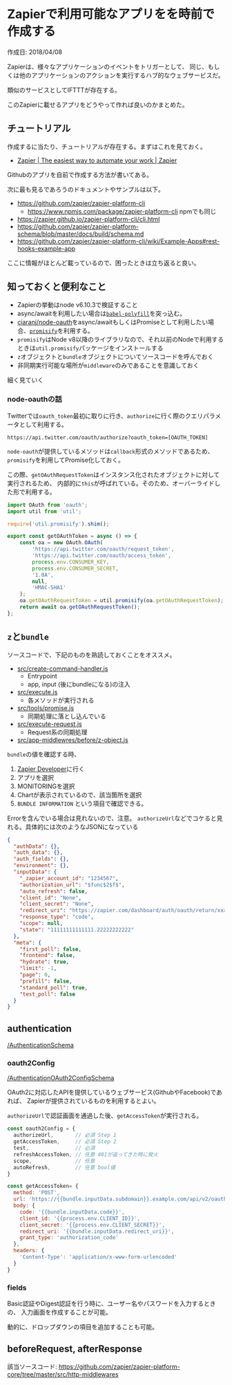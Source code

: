 # Zapierで利用可能なアプリをを時前で作成する

<p id="created_at">作成日: <time dateTime="2018-04-08T16:00">2018/04/08</time></p>

Zapierは、様々なアプリケーションのイベントをトリガーとして、
同じ、もしくは他のアプリケーションのアクションを実行するハブ的なウェブサービスだ。

類似のサービスとしてIFTTTが存在する。

このZapierに載せるアプリをどうやって作れば良いのかまとめた。


## チュートリアル

作成するに当たり、チュートリアルが存在する。まずはこれを見ておく。

- [Zapier | The easiest way to automate your work | Zapier](https://zapier.com/developer/start/introduction)

Githubのアプリを自前で作成する方法が書いてある。

次に最も見るであろうのドキュメントやサンプルは以下。

- <https://github.com/zapier/zapier-platform-cli>
  - <https://www.npmjs.com/package/zapier-platform-cli> npmでも同じ
- <https://zapier.github.io/zapier-platform-cli/cli.html>
- <https://github.com/zapier/zapier-platform-schema/blob/master/docs/build/schema.md>
- <https://github.com/zapier/zapier-platform-cli/wiki/Example-Apps#rest-hooks-example-app>

ここに情報がほとんど載っているので、困ったときは立ち返ると良い。

## 知っておくと便利なこと

- Zapierの挙動はnode v6.10.3で検証すること
- async/awaitを利用したい場合は[`babel-polyfill`](https://babeljs.io/docs/usage/polyfill/)を突っ込む。
- [ciaranj/node-oauth](https://github.com/ciaranj/node-oauth)をasync/awaitもしくはPromiseとして利用したい場合、[`promisify`](https://nodejs.org/dist/latest-v8.x/docs/api/util.html#util_util_promisify_original)を利用する。
- `promisify`はNode v8以降のライブラリなので、それ以前のNodeで利用するときは`util.promisify`パッケージをインストールする
- `z`オブジェクトと`bundle`オブジェクトについてソースコードを呼んでおく
- 非同期実行可能な場所が`middleware`のみであることを意識しておく

細く見ていく

### node-oauthの話

Twitterでは`oauth_token`最初に取りに行き、`authorize`に行く際のクエリパラメータとして利用する。

```
https://api.twitter.com/oauth/authorize?oauth_token=[OAUTH_TOKEN]
```

`node-oauth`が提供しているメソッドは`callback`形式のメソッドであるため、
`promisify`を利用してPromise化しておく。

この際、`getOAuthRequestToken`はインスタンス化されたオブジェクトに対して実行されるため、
内部的に`this`が呼ばれている。そのため、オーバーライドした形で利用する。

```js
import OAuth from 'oauth';
import util from 'util';

require('util.promisify').shim();

export const getOAuthToken = async () => {
    const oa = new OAuth.OAuth(
        'https://api.twitter.com/oauth/request_token',
        'https://api.twitter.com/oauth/access_token',
        process.env.CONSUMER_KEY,
        process.env.CONSUMER_SECRET,
        '1.0A',
        null,
        'HMAC-SHA1'
    );
    oa.getOAuthRequestToken = util.promisify(oa.getOAuthRequestToken); // override
    return await oa.getOAuthRequestToken();
};
```


## `z`と`bundle`

ソースコードで、下記のものを熟読しておくことをオススメ。

- [src/create-command-handler.js](https://github.com/zapier/zapier-platform-core/blob/master/src/create-command-handler.js)
  - Entrypoint
  - app, input (後にbundleになる)の注入
- [src/execute.js](https://github.com/zapier/zapier-platform-core/blob/master/src/execute.js)
  - 各メソッドが実行される
- [src/tools/promise.js](https://github.com/zapier/zapier-platform-core/blob/master/src/tools/promise.js)
  - 同期処理に落とし込んでいる
- [src/execute-request.js](https://github.com/zapier/zapier-platform-core/blob/master/src/execute-request.js)
  - Request系の同期処理
- [src/app-middlewres/before/z-object.js](https://github.com/zapier/zapier-platform-core/blob/master/src/app-middlewares/before/z-object.js)

`bundle`の値を確認する時、

1. [Zapier Developer](https://zapier.com/developer)に行く
1. アプリを選択
1. MONITORINGを選択
1. Chartが表示されているので、該当箇所を選択
1. `BUNDLE INFORMATION` という項目で確認できる。

Errorを含んでいる場合は見れないので、注意。
`authorizeUrl`などでコケると見れる。具体的には次のようなJSONになっている

```json
{
  "authData": {},
  "auth_data": {},
  "auth_fields": {},
  "environment": {},
  "inputData": {
    "_zapier_account_id": "1234567",
    "authorization_url": "$func$2$f$",
    "auto_refresh": false,
    "client_id": "None",
    "client_secret": "None",
    "redirect_uri": "https://zapier.com/dashboard/auth/oauth/return/xxxxxxxxxxx/",
    "response_type": "code",
    "scope": null,
    "state": "11111111111111.22222222222"
  },
  "meta": {
    "first_poll": false,
    "frontend": false,
    "hydrate": true,
    "limit": -1,
    "page": 0,
    "prefill": false,
    "standard_poll": true,
    "test_poll": false
  }
}
```

## authentication

[/AuthenticationSchema](https://github.com/zapier/zapier-platform-schema/blob/master/docs/build/schema.md#authenticationschema)

### oauth2Config

[/AuthenticationOAuth2ConfigSchema](https://github.com/zapier/zapier-platform-schema/blob/master/docs/build/schema.md#authenticationoauth2configschema)


OAuth2に対応したAPIを提供しているウェブサービス(GithubやFacebook)であれば、
Zapierが提供されているものを利用するとよい。

`authorizeUrl`で認証画面を通過した後、`getAccessToken`が実行される。


```js
const oauth2Config = {
  authorizeUrl,       // 必須 Step 1
  getAccessToken,     // 必須 Step 2
  test,               // 必須
  refreshAccessToken, // 任意 401が返ってきた時に発火
  scope,              // 任意 
  autoRefresh,        // 任意 bool値
}
```

```js
const getAccessToken= {
  method: 'POST',
  url: 'https://{{bundle.inputData.subdomain}}.example.com/api/v2/oauth2/token',
  body: {
    code: '{{bundle.inputData.code}}',
    client_id: '{{process.env.CLIENT_ID}}',
    client_secret: '{{process.env.CLIENT_SECRET}}',
    redirect_uri: '{{bundle.inputData.redirect_uri}}',
    grant_type: 'authorization_code'
  },
  headers: {
    'Content-Type': 'application/x-www-form-urlencoded'
  }
}
```

### fields

Basic認証やDigest認証を行う時に、ユーザー名やパスワードを入力するときの、
入力画面を作成することが可能。

動的に、ドロップダウンの項目を追加することも可能。


## beforeRequest, afterResponse

該当ソースコード: <https://github.com/zapier/zapier-platform-core/tree/master/src/http-middlewares>

